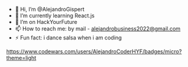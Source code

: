 - 👋 Hi, I’m @AlejandroGispert
- 🌱 I’m currently learning React.js
- 💞️ I’m on HackYourFuture
- 📫 How to reach me: by mail - alejandrobusiness2022@gmail.com
- ⚡ Fun fact: i dance salsa when i am coding

https://www.codewars.com/users/AlejandroCoderHYF/badges/micro?theme=light
<!---
AlejandroGispert/AlejandroGispert is a ✨ special ✨ repository because its `README.md` (this file) appears on your GitHub profile.
You can click the Preview link to take a look at your changes.
--->
